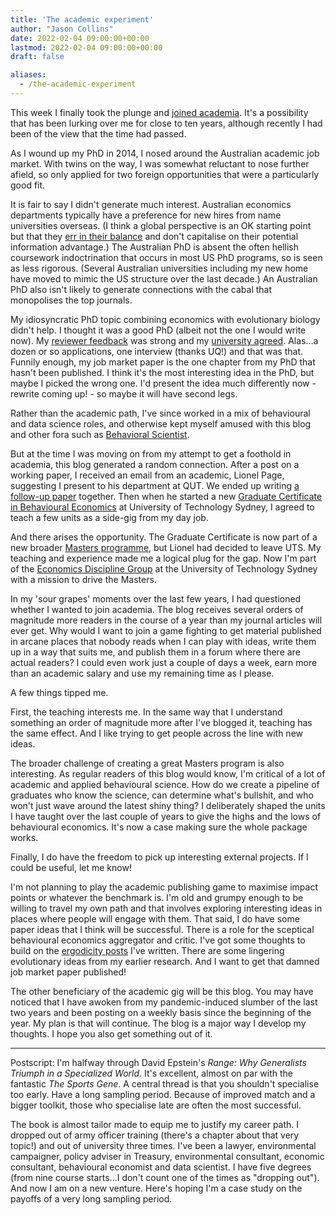 ```yaml
---
title: 'The academic experiment'
author: "Jason Collins"
date: 2022-02-04 09:00:00+00:00
lastmod: 2022-02-04 09:00:00+00:00
draft: false

aliases:
  - /the-academic-experiment
---
```


This week I finally took the plunge and [joined academia](https://profiles.uts.edu.au/Jason.Collins). It's a possibility that has been lurking over me for close to ten years, although recently I had been of the view that the time had passed.

As I wound up my PhD in 2014, I nosed around the Australian academic job market. With twins on the way, I was somewhat reluctant to nose further afield, so only applied for two foreign opportunities that were a particularly good fit.

It is fair to say I didn't generate much interest. Australian economics departments typically have a preference for new hires from name universities overseas. (I think a global perspective is an OK starting point but that they [err in their balance](https://doi.org/10.1257/jep.28.3.205) and don't capitalise on their potential information advantage.) The Australian PhD is absent the often hellish coursework indoctrination that occurs in most US PhD programs, so is seen as less rigorous. (Several Australian universities including my new home have moved to mimic the US structure over the last decade.) An Australian PhD also isn't likely to generate connections with the cabal that monopolises the top journals.

My idiosyncratic PhD topic combining economics with evolutionary biology didn't help. I thought it was a good PhD (albeit not the one I would write now). My [reviewer feedback](/phd-thesis-passed/) was strong and my [university agreed](https://www.postgraduate.uwa.edu.au/students/funding/prizes/board-of-the-graduate-research-school-deans-list). Alas...a dozen or so applications, one interview (thanks UQ!) and that was that. Funnily enough, my job market paper is the one chapter from my PhD that hasn't been published. I think it's the most interesting idea in the PhD, but maybe I picked the wrong one. I'd present the idea much differently now - rewrite coming up! - so maybe it will have second legs.

Rather than the academic path, I've since worked in a mix of behavioural and data science roles, and otherwise kept myself amused with this blog and other fora such as [Behavioral Scientist](https://behavioralscientist.org/author/jason-collins/).

But at the time I was moving on from my attempt to get a foothold in academia, this blog generated a random connection. After a post on a working paper, I received an email from an academic, Lionel Page, suggesting I present to his department at QUT. We ended up writing [a follow-up paper](https://doi.org/10.1016/j.evolhumbehav.2018.09.001) together. Then when he started a new [Graduate Certificate in Behavioural Economics](https://www.uts.edu.au/study/find-a-course/graduate-certificate-behavioural-economics) at University of Technology Sydney, I agreed to teach a few units as a side-gig from my day job.

And there arises the opportunity. The Graduate Certificate is now part of a new broader [Masters programme](https://www.uts.edu.au/study/find-a-course/master-behavioural-economics), but Lionel had decided to leave UTS. My teaching and experience made me a logical plug for the gap. Now I'm part of the [Economics Discipline Group](https://www.uts.edu.au/about/uts-business-school/economics) at the University of Technology Sydney with a mission to drive the Masters.

In my 'sour grapes' moments over the last few years, I had questioned whether I wanted to join academia. The blog receives several orders of magnitude more readers in the course of a year than my journal articles will ever get. Why would I want to join a game fighting to get material published in arcane places that nobody reads when I can play with ideas, write them up in a way that suits me, and publish them in a forum where there are actual readers? I could even work just a couple of days a week, earn more than an academic salary and use my remaining time as I please.

A few things tipped me.

First, the teaching interests me. In the same way that I understand something an order of magnitude more after I've blogged it, teaching has the same effect. And I like trying to get people across the line with new ideas.

The broader challenge of creating a great Masters program is also interesting. As regular readers of this blog would know, I'm critical of a lot of academic and applied behavioural science. How do we create a pipeline of graduates who know the science, can determine what's bullshit, and who won't just wave around the latest shiny thing? I deliberately shaped the units I have taught over the last couple of years to give the highs and the lows of behavioural economics. It's now a case making sure the whole package works.

Finally, I do have the freedom to pick up interesting external projects. If I could be useful, let me know!

I'm not planning to play the academic publishing game to maximise impact points or whatever the benchmark is. I'm old and grumpy enough to be willing to travel my own path and that involves exploring interesting ideas in places where people will engage with them. That said, I do have some paper ideas that I think will be successful. There is a role for the sceptical behavioural economics aggregator and critic. I've got some thoughts to build on the [ergodicity posts](/ergodicity-economics-a-primer/) I've written. There are some lingering evolutionary ideas from my earlier research. And I want to get that damned job market paper published!

The other beneficiary of the academic gig will be this blog. You may have noticed that I have awoken from my pandemic-induced slumber of the last two years and been posting on a weekly basis since the beginning of the year. My plan is that will continue. The blog is a major way I develop my thoughts. I hope you also get something out of it.

---

Postscript: I'm halfway through David Epstein's *Range: Why Generalists Triumph in a Specialized World*. It's excellent, almost on par with the fantastic *The Sports Gene*. A central thread is that you shouldn't specialise too early. Have a long sampling period. Because of improved match and a bigger toolkit, those who specialise late are often the most successful.

The book is almost tailor made to equip me to justify my career path. I dropped out of army officer training (there's a chapter about that very topic!) and out of university three times. I've been a lawyer, environmental campaigner, policy adviser in Treasury, environmental consultant, economic consultant, behavioural economist and data scientist. I have five degrees (from nine course starts...I don't count one of the times as "dropping out"). And now I am on a new venture. Here's hoping I'm a case study on the payoffs of a very long sampling period.
